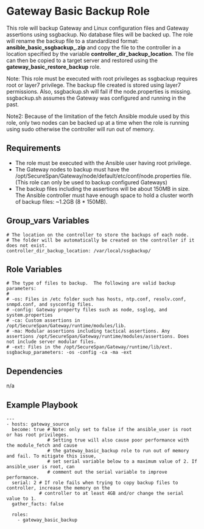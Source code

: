 Gateway Basic Backup Role
=======

This role will backup Gateway and Linux configuration files and Gateway assertions using ssgbackup. No database files will
be backed up. The role will rename the backup file to a standardized format: **ansible_basic_ssgbackup_<hostname>.zip** and copy the file to the controller in a location specified by the variable **controller_dir_backup_location**. The file can then 
be copied to a target server and restored using the **gateway_basic_restore_backup** role.
 
 Note: This role must be executed with root privileges as ssgbackup requires root or layer7 privilege.  The backup file created is stored  using layer7 permissions.  Also, ssgbackup.sh will fail if the node.properties is missing. ssgbackup.sh assumes the Gateway was
configured and running in the past.
	   
 Note2: Because of the limitation of the fetch Ansible module used by this role, only two nodes can be backed up at a time when the role is running using sudo otherwise the controller will run out of memory.

Requirements
------------

- The role must be executed with the Ansible user having root privilege.
- The Gateway nodes to backup must have the /opt/SecureSpan/Gateway/node/default/etc/conf/node.properties file. (This role can only be used
  to backup configured Gateways)
- The backup files including the assertions will be about 150MB in size.  The Ansible controller must have enough space to hold a cluster worth
  of backup files: ~1.2GB (8 * 150MB).

Group_vars Variables
--------------

```
# The location on the controller to store the backups of each node.
# The folder will be automatically be created on the controller if it does not exist.
controller_dir_backup_location: /var/local/ssgbackup/
```

Role Variables
--------------

```
# The type of files to backup.  The following are valid backup parameters:
# 
# -os: Files in /etc folder such has hosts, ntp.conf, resolv.conf, snmpd.conf, and sysconfig files.
# -config: Gateway property files such as node, ssglog, and system.properties
# -ca: Custom assertions in /opt/SecureSpan/Gateway/runtime/modules/lib.
# -ma: Modular assertions including tactical assertions. Any assertions /opt/SecureSpan/Gateway/runtime/modules/assertions. Does not include server modular files.      
# -ext: Files in the /opt/SecureSpan/Gateway/runtime/lib/ext.
ssgbackup_parameters: -os -config -ca -ma -ext
```

Dependencies
------------

n/a

Example Playbook
----------------
```
---
- hosts: gateway_source
  become: true # Note: only set to false if the ansible_user is root or has root privileges.
               # Setting true will also cause poor performance with the module_fetch and cause
               # the gateway_basic_backup role to run out of memory and fail. To mitigate this issue,
               # set serial variable below to a maximum value of 2. If ansible_user is root, can 
               # comment out the serial variable to improve performance.
  serial: 2 # If role fails when trying to copy backup files to controller, increase the memory on the
            # controller to at least 4GB and/or change the serial value to 1.
  gather_facts: false
  
  roles:
    - gateway_basic_backup
```
